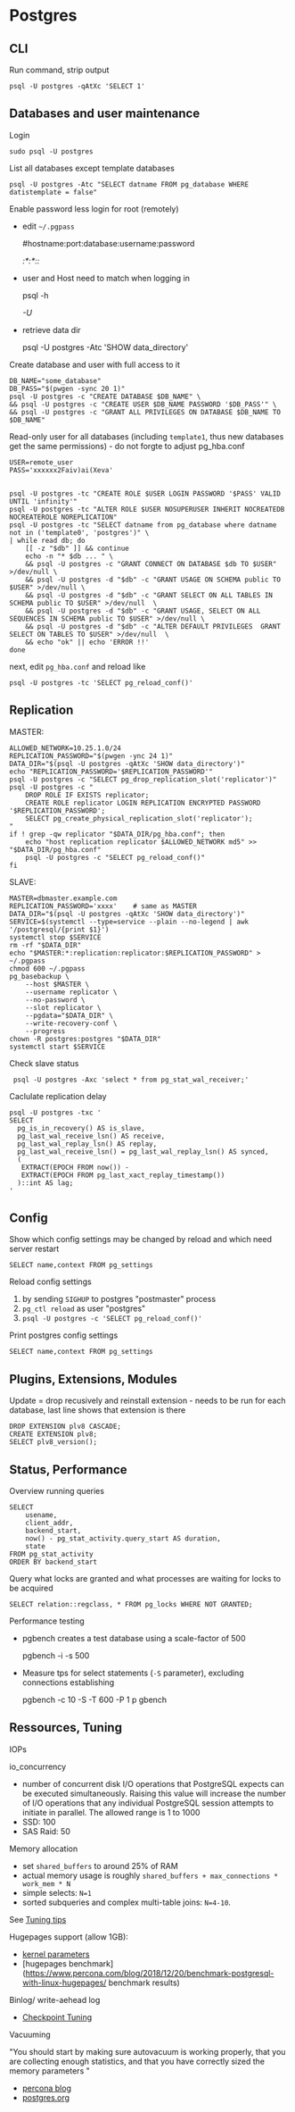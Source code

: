 Postgres
========


CLI 
---

Run command, strip output

    psql -U postgres -qAtXc 'SELECT 1'



Databases and user maintenance
---------------------------------

Login

    sudo psql -U postgres

List all databases except template databases

    psql -U postgres -Atc "SELECT datname FROM pg_database WHERE datistemplate = false"

Enable password less login for root (remotely)
* edit `~/.pgpass`

	#hostname:port:database:username:password
	<address>:*:*:<user>:<pass>

* user and Host need to match when logging in

    psql -h <address> -U <user>

* retrieve data dir

    psql -U postgres -Atc 'SHOW data_directory'


Create database and user with full access to it


    DB_NAME="some_database" 
    DB_PASS="$(pwgen -sync 20 1)"
    psql -U postgres -c "CREATE DATABASE $DB_NAME" \
    && psql -U postgres -c "CREATE USER $DB_NAME PASSWORD '$DB_PASS'" \
    && psql -U postgres -c "GRANT ALL PRIVILEGES ON DATABASE $DB_NAME TO $DB_NAME" 


Read-only user for all databases (including `template1`, thus new databases get the same permissions) - do  not forgte to adjust pg_hba.conf

```
USER=remote_user
PASS='xxxxxx2Faiv)ai(Xeva'


psql -U postgres -tc "CREATE ROLE $USER LOGIN PASSWORD '$PASS' VALID UNTIL 'infinity'"
psql -U postgres -tc "ALTER ROLE $USER NOSUPERUSER INHERIT NOCREATEDB NOCREATEROLE NOREPLICATION"
psql -U postgres -tc "SELECT datname from pg_database where datname not in ('template0', 'postgres')" \
| while read db; do
    [[ -z "$db" ]] && continue
    echo -n "* $db ... " \
    && psql -U postgres -c "GRANT CONNECT ON DATABASE $db TO $USER" >/dev/null \
    && psql -U postgres -d "$db" -c "GRANT USAGE ON SCHEMA public TO $USER" >/dev/null \
    && psql -U postgres -d "$db" -c "GRANT SELECT ON ALL TABLES IN SCHEMA public TO $USER" >/dev/null  \
    && psql -U postgres -d "$db" -c "GRANT USAGE, SELECT ON ALL SEQUENCES IN SCHEMA public TO $USER" >/dev/null \
    && psql -U postgres -d "$db" -c "ALTER DEFAULT PRIVILEGES  GRANT SELECT ON TABLES TO $USER" >/dev/null  \
    && echo "ok" || echo 'ERROR !!'
done
```

next, edit `pg_hba.conf` and reload like

    psql -U postgres -tc 'SELECT pg_reload_conf()'


Replication
-----------


MASTER:

    ALLOWED_NETWORK=10.25.1.0/24
    REPLICATION_PASSWORD="$(pwgen -ync 24 1)"
    DATA_DIR="$(psql -U postgres -qAtXc 'SHOW data_directory')"
    echo "REPLICATION_PASSWORD='$REPLICATION_PASSWORD'"
    psql -U postgres -c "SELECT pg_drop_replication_slot('replicator')"
    psql -U postgres -c "
        DROP ROLE IF EXISTS replicator;
        CREATE ROLE replicator LOGIN REPLICATION ENCRYPTED PASSWORD '$REPLICATION_PASSWORD';
        SELECT pg_create_physical_replication_slot('replicator');
    "
    if ! grep -qw replicator "$DATA_DIR/pg_hba.conf"; then
        echo "host replication replicator $ALLOWED_NETWORK md5" >> "$DATA_DIR/pg_hba.conf"
        psql -U postgres -c "SELECT pg_reload_conf()"
    fi


SLAVE:

    MASTER=dbmaster.example.com
    REPLICATION_PASSWORD='xxxx'    # same as MASTER
    DATA_DIR="$(psql -U postgres -qAtXc 'SHOW data_directory')"
    SERVICE=$(systemctl --type=service --plain --no-legend | awk '/postgresql/{print $1}')
    systemctl stop $SERVICE
    rm -rf "$DATA_DIR"
    echo "$MASTER:*:replication:replicator:$REPLICATION_PASSWORD" > ~/.pgpass
    chmod 600 ~/.pgpass
    pg_basebackup \
        --host $MASTER \
        --username replicator \
        --no-password \
        --slot replicator \
        --pgdata="$DATA_DIR" \
        --write-recovery-conf \
        --progress
    chown -R postgres:postgres "$DATA_DIR"
    systemctl start $SERVICE


Check slave status

     psql -U postgres -Axc 'select * from pg_stat_wal_receiver;'


Caclulate replication delay

    psql -U postgres -txc '
    SELECT
      pg_is_in_recovery() AS is_slave,
      pg_last_wal_receive_lsn() AS receive,
      pg_last_wal_replay_lsn() AS replay,
      pg_last_wal_receive_lsn() = pg_last_wal_replay_lsn() AS synced,
      (
       EXTRACT(EPOCH FROM now()) -
       EXTRACT(EPOCH FROM pg_last_xact_replay_timestamp())
      )::int AS lag;
    '


Config
------   

Show which config settings may be changed by reload and which need server restart

    SELECT name,context FROM pg_settings


Reload config settings

1. by sending `SIGHUP` to postgres "postmaster" process
2. `pg_ctl reload` as user "postgres"
2. `psql -U postgres -c 'SELECT pg_reload_conf()'`


Print postgres config settings

    SELECT name,context FROM pg_settings



Plugins, Extensions, Modules
----------------------------

Update = drop recusively and reinstall extension - needs to be run for each
database, last line shows that extension is there

    DROP EXTENSION plv8 CASCADE;
    CREATE EXTENSION plv8;
    SELECT plv8_version();



Status, Performance
-------------------

Overview running queries

    SELECT
        usename,
        client_addr,
        backend_start,
        now() - pg_stat_activity.query_start AS duration,
        state
    FROM pg_stat_activity
    ORDER BY backend_start

Query what locks are granted and what processes are waiting for locks to be acquired


    SELECT relation::regclass, * FROM pg_locks WHERE NOT GRANTED;


Performance testing

* pgbench creates a test database using a scale-factor of 500

    pgbench -i -s 500

* Measure tps for select statements (`-S` parameter), excluding connections establishing

    pgbench -c 10 -S -T 600 -P 1 p gbench


Ressources, Tuning
------------------

IOPs

io_concurrency
* number of concurrent disk I/O operations that PostgreSQL expects can be
  executed simultaneously. Raising this value will increase the number of I/O
  operations that any individual PostgreSQL session attempts to initiate in
  parallel. The allowed range is 1 to 1000
* SSD: 100
* SAS Raid: 50




Memory allocation
* set `shared_buffers` to around 25% of RAM
* actual memory usage is roughly `shared_buffers + max_connections * work_mem * N` 
* simple selects: `N=1`
* sorted subqueries and complex multi-table joins: `N=4-10`. 


See [Tuning tips](https://wiki.postgresql.org/wiki/Tuning_Your_PostgreSQL_Server)

Hugepages support (allow 1GB):

* [kernel parameters](https://www.percona.com/blog/2018/08/29/tune-linux-kernel-parameters-for-postgresql-optimization/)
* [hugepages benchmark](https://www.percona.com/blog/2018/12/20/benchmark-postgresql-with-linux-hugepages/ benchmark results)

Binlog/ write-aehead log
* [Checkpoint Tuning](https://www.2ndquadrant.com/en/blog/basics-of-tuning-checkpoints)


Vacuuming

"You should start by making sure autovacuum is working properly, that you are collecting enough statistics, and that you have correctly sized the memory parameters "

* [percona blog](https://www.percona.com/blog/2018/08/10/tuning-autovacuum-in-postgresql-and-autovacuum-internals)
* [postgres.org](https://www.postgresql.org/docs/11/routine-vacuuming.html)






